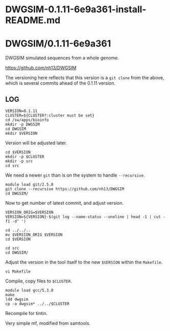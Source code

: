# DWGSIM-0.1.11-6e9a361-install-README.md

DWGSIM/0.1.11-6e9a361
=====================

DWGSIM simulated sequences from a whole genome.

<https://github.com/nh13/DWGSIM>

The versioning here reflects that this version is a `git clone` from the above,
which is several commits ahead of the 0.1.11 version.


LOG
---

    VERSION=0.1.11
    CLUSTER=${CLUSTER?:cluster must be set}
    cd /sw/apps/bioinfo
    mkdir -p DWGSIM
    cd DWGSIM
    mkdir $VERSION

Version will be adjusted later.

    cd $VERSION
    mkdir -p $CLUSTER
    mkdir -p src
    cd src

We need a newer `git` than is on the system to handle `--recursive`.

    module load git/2.5.0
    git clone --recursive https://github.com/nh13/DWGSIM
    cd DWGSIM/

Now to get number of latest commit, and adjust version.

    VERSION_ORIG=$VERSION
    VERSION=${VERSION}-$(git log --name-status --oneline | head -1 | cut -f1 -d' ')

    cd ../../..
    mv $VERSION_ORIG $VERSION
    cd $VERSION

    cd src
    cd DWGSIM/

Adjust the version in the tool itself to the new `$VERSION` within the `Makefile`.

    vi Makefile 

Compile, copy files to `$CLUSTER`.

    module load gcc/5.3.0
    make
    ldd dwgsim
    cp -a dwgsim* ../../$CLUSTER

Recompile for tintin.

Very simple mf, modified from samtools.

